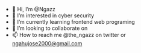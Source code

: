 - 👋 Hi, I’m @Ngazz
- 👀 I’m interested in cyber security
- 🌱 I’m currently learning frontend web programing 
- 💞️ I’m looking to collaborate on 
- 📫 How to reach me @the_ngazz on twitter or ngahujose2000@gmail.com

<!---
Ngazz/Ngazz is a ✨ special ✨ repository because its `README.md` (this file) appears on your GitHub profile.
You can click the Preview link to take a look at your changes.
--->
